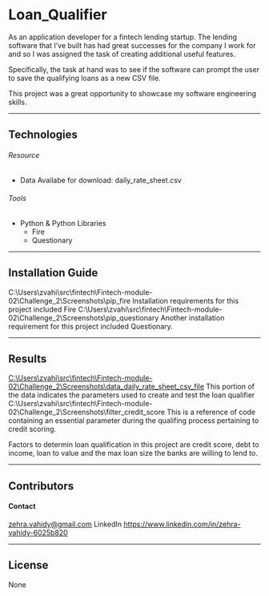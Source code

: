 # Loan_Qualifier

As an application developer for a fintech lending startup. The lending software that I’ve built has had great successes for the company I work for and so I was assigned the task of creating additional useful features.

Specifically, the task at hand was to see if the software can prompt the user to save the qualifying loans as a new CSV file.

This project was a great opportunity to showcase my software engineering skills.

---

## Technologies
###### Resource 
- Data Availabe for download: daily_rate_sheet.csv
###### Tools
- Python & Python Libraries
    - Fire
    - Questionary

---

## Installation Guide
C:\Users\zvahi\src\fintech\Fintech-module-02\Challenge_2\Screenshots\pip_fire
Installation requirements for this project included Fire 
C:\Users\zvahi\src\fintech\Fintech-module-02\Challenge_2\Screenshots\pip_questionary
Another installation requirement for this project included Questionary. 

---

## Results
[C:\Users\zvahi\src\fintech\Fintech-module-02\Challenge_2\Screenshots\data_daily_rate_sheet_csv_file](https://raw.githubusercontent.com/zvahidy/Loan_Qualifier/f9ca07764faf7ca1ae9debe2091a156bec0c5910/Fintech-module-02/Challenge_2/Screenshots/filter_credit_score.png)
This portion of the data indicates the parameters used to create and test the loan qualifier
C:\Users\zvahi\src\fintech\Fintech-module-02\Challenge_2\Screenshots\filter_credit_score
This is a reference of code containing an essential parameter during the qualifing process pertaining to credit scoring. 

Factors to determin loan qualification in this project are credit score, debt to income, loan to value and the max loan size the banks are willing to lend to. 

---

## Contributors

#### Contact
zehra.vahidy@gmail.com
LinkedIn https://www.linkedin.com/in/zehra-vahidy-6025b820

---

## License

None
